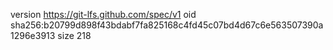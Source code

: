 version https://git-lfs.github.com/spec/v1
oid sha256:b20799d898f43bdabf7fa825168c4fd45c07bd4d67c6e563507390a1296e3913
size 218
